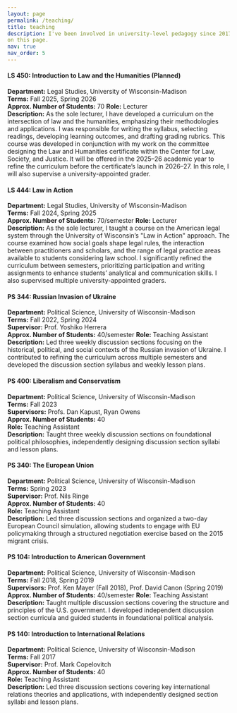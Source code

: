 ```yaml
---
layout: page
permalink: /teaching/
title: teaching
description: I've been involved in university-level pedagogy since 2017 and have included a sample of the courses I've taught 
on this page.
nav: true
nav_order: 5
---
```




#### LS 450: Introduction to Law and the Humanities (Planned)
**Department:** Legal Studies, University of Wisconsin-Madison  
**Terms:** Fall 2025, Spring 2026  
**Approx. Number of Students:** 70
**Role:** Lecturer  
**Description:** As the sole lecturer, I have developed a curriculum on the intersection of law and the humanities, emphasizing their methodologies and applications. I was responsible for writing the syllabus, selecting readings, developing learning outcomes, and drafting grading rubrics. This course was developed in conjunction with my work on the committee designing the Law and Humanities certificate within the Center for Law, Society, and Justice. It will be offered in the 2025–26 academic year to refine the curriculum before the certificate’s launch in 2026–27. In this role, I will also supervise a university-appointed grader.  

#### LS 444: Law in Action  
**Department:** Legal Studies, University of Wisconsin-Madison  
**Terms:** Fall 2024, Spring 2025  
**Approx. Number of Students:** 70/semester
**Role:** Lecturer  
**Description:** As the sole lecturer, I taught a course on the American legal system through the University of Wisconsin’s "Law in Action" approach. The course examined how social goals shape legal rules, the interaction between practitioners and scholars, and the range of legal practice areas available to students considering law school. I significantly refined the curriculum between semesters, prioritizing participation and writing assignments to enhance students’ analytical and communication skills. I also supervised multiple university-appointed graders.  

#### PS 344: Russian Invasion of Ukraine  
**Department:** Political Science, University of Wisconsin-Madison  
**Terms:** Fall 2022, Spring 2024  
**Supervisor:** Prof. Yoshiko Herrera  
**Approx. Number of Students:** 40/semester
**Role:** Teaching Assistant  
**Description:** Led three weekly discussion sections focusing on the historical, political, and social contexts of the Russian invasion of Ukraine. I contributed to refining the curriculum across multiple semesters and developed the discussion section syllabus and weekly lesson plans.  

#### PS 400: Liberalism and Conservatism  
**Department:** Political Science, University of Wisconsin-Madison  
**Terms:** Fall 2023  
**Supervisors:** Profs. Dan Kapust, Ryan Owens  
**Approx. Number of Students:** 40  
**Role:** Teaching Assistant  
**Description:** Taught three weekly discussion sections on foundational political philosophies, independently designing discussion section syllabi and lesson plans.  

#### PS 340: The European Union  
**Department:** Political Science, University of Wisconsin-Madison  
**Terms:** Spring 2023  
**Supervisor:** Prof. Nils Ringe  
**Approx. Number of Students:** 40  
**Role:** Teaching Assistant  
**Description:** Led three discussion sections and organized a two-day European Council simulation, allowing students to engage with EU policymaking through a structured negotiation exercise based on the 2015 migrant crisis.  

#### PS 104: Introduction to American Government  
**Department:** Political Science, University of Wisconsin-Madison  
**Terms:** Fall 2018, Spring 2019  
**Supervisors:** Prof. Ken Mayer (Fall 2018), Prof. David Canon (Spring 2019)  
**Approx. Number of Students:** 40/semester
**Role:** Teaching Assistant  
**Description:** Taught multiple discussion sections covering the structure and principles of the U.S. government. I developed independent discussion section curricula and guided students in foundational political analysis.  

#### PS 140: Introduction to International Relations  
**Department:** Political Science, University of Wisconsin-Madison  
**Terms:** Fall 2017  
**Supervisor:** Prof. Mark Copelovitch  
**Approx. Number of Students:** 40  
**Role:** Teaching Assistant  
**Description:** Led three discussion sections covering key international relations theories and applications, with independently designed section syllabi and lesson plans.  